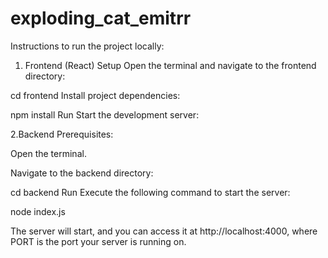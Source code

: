 # exploding_cat_emitrr

Instructions to run the project locally:
1. Frontend (React)
Setup
Open the terminal and navigate to the frontend directory:

cd frontend
Install project dependencies:

npm install
Run Start the development server:


2.Backend 
Prerequisites:

Open the terminal.

Navigate to the backend directory:

cd backend
Run
Execute the following command to start the server:

node index.js

The server will start, and you can access it at http://localhost:4000, where PORT is the port your server is running on.